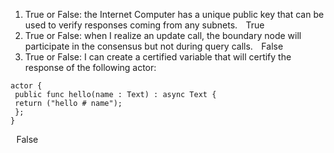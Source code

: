 1. True or False: the Internet Computer has a unique public key that can be used to verify responses coming from any subnets. 
&ensp;&thinsp;True
2. True or False: when I realize an update call, the boundary node will participate in the consensus but not during query calls.
&ensp;&thinsp;False
3. True or False: I can create a certified variable that will certify the response of the following actor: 
```
actor {
 public func hello(name : Text) : async Text {
 return ("hello # name");
 };
}
```
&ensp;&thinsp;False
